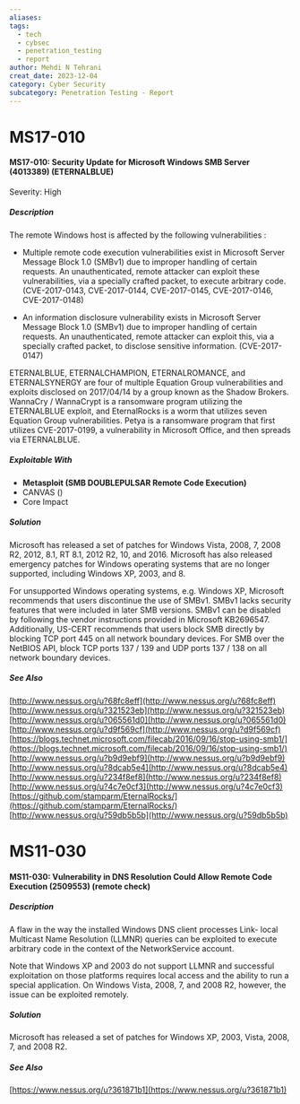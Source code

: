 ```yaml
---
aliases: 
tags:
  - tech
  - cybsec
  - penetration_testing
  - report
author: Mehdi N Tehrani
creat_date: 2023-12-04
category: Cyber Security
subcategory: Penetration Testing - Report
---
```



# MS17-010
#### MS17-010: Security Update for Microsoft Windows SMB Server (4013389) (ETERNALBLUE)
Severity: High
##### Description

The remote Windows host is affected by the following vulnerabilities :  
  
- Multiple remote code execution vulnerabilities exist in Microsoft Server Message Block 1.0 (SMBv1) due to improper handling of certain requests. An unauthenticated, remote attacker can exploit these vulnerabilities, via a specially crafted packet, to execute arbitrary code. (CVE-2017-0143, CVE-2017-0144, CVE-2017-0145, CVE-2017-0146, CVE-2017-0148)  
  
- An information disclosure vulnerability exists in Microsoft Server Message Block 1.0 (SMBv1) due to improper handling of certain requests. An unauthenticated, remote attacker can exploit this, via a specially crafted packet, to disclose sensitive information. (CVE-2017-0147)  
  
ETERNALBLUE, ETERNALCHAMPION, ETERNALROMANCE, and ETERNALSYNERGY are four of multiple Equation Group vulnerabilities and exploits disclosed on 2017/04/14 by a group known as the Shadow Brokers. WannaCry / WannaCrypt is a ransomware program utilizing the ETERNALBLUE exploit, and EternalRocks is a worm that utilizes seven Equation Group vulnerabilities. Petya is a ransomware program that first utilizes CVE-2017-0199, a vulnerability in Microsoft Office, and then spreads via ETERNALBLUE.

##### Exploitable With
- **Metasploit (SMB DOUBLEPULSAR Remote Code Execution)**
- CANVAS ()
- Core Impact

##### Solution

Microsoft has released a set of patches for Windows Vista, 2008, 7, 2008 R2, 2012, 8.1, RT 8.1, 2012 R2, 10, and 2016. Microsoft has also released emergency patches for Windows operating systems that are no longer supported, including Windows XP, 2003, and 8.  
  
For unsupported Windows operating systems, e.g. Windows XP, Microsoft recommends that users discontinue the use of SMBv1. SMBv1 lacks security features that were included in later SMB versions. SMBv1 can be disabled by following the vendor instructions provided in Microsoft KB2696547. Additionally, US-CERT recommends that users block SMB directly by blocking TCP port 445 on all network boundary devices. For SMB over the NetBIOS API, block TCP ports 137 / 139 and UDP ports 137 / 138 on all network boundary devices.

##### See Also

[http://www.nessus.org/u?68fc8eff](http://www.nessus.org/u?68fc8eff)  
[http://www.nessus.org/u?321523eb](http://www.nessus.org/u?321523eb)  
[http://www.nessus.org/u?065561d0](http://www.nessus.org/u?065561d0)  
[http://www.nessus.org/u?d9f569cf](http://www.nessus.org/u?d9f569cf)  
[https://blogs.technet.microsoft.com/filecab/2016/09/16/stop-using-smb1/](https://blogs.technet.microsoft.com/filecab/2016/09/16/stop-using-smb1/)  
[http://www.nessus.org/u?b9d9ebf9](http://www.nessus.org/u?b9d9ebf9)  
[http://www.nessus.org/u?8dcab5e4](http://www.nessus.org/u?8dcab5e4)  
[http://www.nessus.org/u?234f8ef8](http://www.nessus.org/u?234f8ef8)  
[http://www.nessus.org/u?4c7e0cf3](http://www.nessus.org/u?4c7e0cf3)  
[https://github.com/stamparm/EternalRocks/](https://github.com/stamparm/EternalRocks/)  
[http://www.nessus.org/u?59db5b5b](http://www.nessus.org/u?59db5b5b)


# MS11-030
#### MS11-030: Vulnerability in DNS Resolution Could Allow Remote Code Execution (2509553) (remote check)

##### Description

A flaw in the way the installed Windows DNS client processes Link- local Multicast Name Resolution (LLMNR) queries can be exploited to execute arbitrary code in the context of the NetworkService account.  
  
Note that Windows XP and 2003 do not support LLMNR and successful exploitation on those platforms requires local access and the ability to run a special application. On Windows Vista, 2008, 7, and 2008 R2, however, the issue can be exploited remotely.

##### Solution

Microsoft has released a set of patches for Windows XP, 2003, Vista, 2008, 7, and 2008 R2.

##### See Also

[https://www.nessus.org/u?361871b1](https://www.nessus.org/u?361871b1)